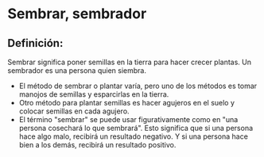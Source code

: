 # Sembrar, sembrador

## Definición: 

Sembrar significa poner semillas en la tierra para hacer crecer plantas.  Un sembrador es una persona quien siembra.

* El método de sembrar o plantar varía, pero uno de los métodos es tomar manojos de semillas y esparcirlas en la tierra.
* Otro método para plantar semillas es hacer agujeros en el suelo y colocar semillas en cada agujero.
* El término "sembrar" se puede usar figurativamente como en "una persona cosechará lo que sembrará". Esto significa que si una persona hace algo malo, recibirá un resultado negativo. Y si una persona hace bien a los demás, recibirá un resultado positivo.

